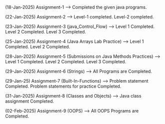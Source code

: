 (18-Jan-2025)
Assignment-1 -->
    Completed the given java programs.

(22-Jan-2025)
Assignment-2 -->
    Level-1 completed.
    Level-2 completed.

(23-Jan-2025)
Assignment-3 (java_Control_Flow) -->
    Level 1 Completed.
    Level 2 Completed.
    Level 3 Completed.

(25-Jan-2025)
Assignment-4 (Java Arrays Lab Practice) -->
    Level 1 Completed.
    Level 2 Completed.

(28-Jan-2025)
Assignment-5 (Submissions on Java Methods Practices) -->
    Level 1 Completed.
    Level 2 Completed.
    Level 3 Completed.

(29-Jan-2025)
Assignment-6 (Strings) -->
    All Programs are Completed.

(29-Jan-25)
Assignment-7 (Built-In-Functions) -->
    Problem statement Completed.
    Problem statements for practice Completed.

(31-Jan-2025)
Assignment-8 (Classes and Objects) -->
    Java class assignment Completed.

(02-Feb-2025)
Assignment-9 (OOPS) -->
    All OOPS Programs are Completed.
